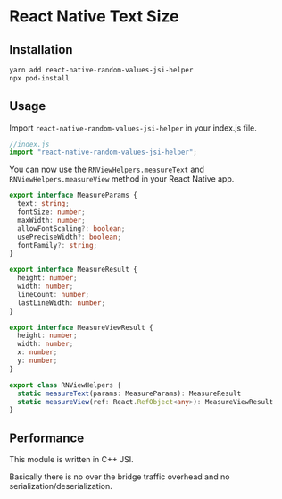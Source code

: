 # React Native Text Size

## Installation

```sh
yarn add react-native-random-values-jsi-helper
npx pod-install
```

## Usage

Import ```react-native-random-values-jsi-helper``` in your index.js file.

```js
//index.js
import "react-native-random-values-jsi-helper";
```

You can now use the `RNViewHelpers.measureText` and `RNViewHelpers.measureView` method in your React Native app.

```ts
export interface MeasureParams {
  text: string;
  fontSize: number;
  maxWidth: number;
  allowFontScaling?: boolean;
  usePreciseWidth?: boolean;
  fontFamily?: string;
}

export interface MeasureResult {
  height: number;
  width: number;
  lineCount: number;
  lastLineWidth: number;
}

export interface MeasureViewResult {
  height: number;
  width: number;
  x: number;
  y: number;
}

export class RNViewHelpers {
  static measureText(params: MeasureParams): MeasureResult
  static measureView(ref: React.RefObject<any>): MeasureViewResult
}
```

## Performance

This module is written in C++ JSI.

Basically there is no over the bridge traffic overhead and no serialization/deserialization.
